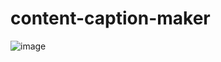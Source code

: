 # content-caption-maker

![image](https://github.com/user-attachments/assets/48d4f49f-af53-4617-adb5-a7f434d007d9)
